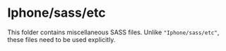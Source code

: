 # Iphone/sass/etc

This folder contains miscellaneous SASS files. Unlike `"Iphone/sass/etc"`, these files
need to be used explicitly.
